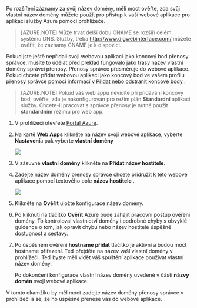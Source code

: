 Po rozšíření záznamy za svůj název domény, měli moct ověřte, zda svůj vlastní název domény můžete použít pro přístup k vaší webové aplikace pro aplikaci služby Azure pomocí prohlížeče.

> [AZURE.NOTE] Může trvat delší dobu CNAME se rozšíří celém systému DNS. Služby, třeba <a href="http://www.digwebinterface.com/">http://www.digwebinterface.com/</a> můžete ověřit, že záznamy CNAME je k dispozici.

Pokud jste ještě nepřidali svoji webovou aplikaci jako koncový bod přenosy správce, musíte to udělat před překlad fungovalo jako trasy název vlastní domény správci přenosy. Přenosy správce přesměruje do webové aplikace. Pokud chcete přidat webovou aplikaci jako koncový bod ve vašem profilu přenosy správce pomocí informací v [Přidat nebo odstranit koncové body](../articles/traffic-manager/traffic-manager-endpoints.md) .

> [AZURE.NOTE] Pokud váš web appu nevidíte při přidávání koncový bod, ověřte, zda je nakonfigurován pro režim plán **Standardní** aplikaci služby. Chcete-li pracovat s správce přenosy je nutné použít **standardním** režimu pro web app.

1. V prohlížeči otevřete [Portál Azure](https://portal.azure.com).

1. Na kartě **Web Apps** klikněte na název svojí webové aplikace, vyberte **Nastavení**a pak vyberte **vlastní domény**

    ![](./media/custom-dns-web-site/dncmntask-cname-6.png)

1. V zásuvné **vlastní domény** klikněte na **Přidat název hostitele**.
    
1. Zadejte název domény přenosy správce chcete přidružit k této webové aplikace pomocí textového pole **název hostitele** .

    ![](./media/custom-dns-web-site/dncmntask-cname-8.png)

1. Klikněte na **Ověřit** uložte konfigurace název domény.

7.  Po kliknutí na tlačítko **Ověřit** Azure bude zahájit pracovní postup ověření domény. To kontroloval vlastnictví domény i podrobné chyby s obvyklé guidence o tom, jak opravit chybu nebo název hostitele úspěšné dostupnost a sestavy.    

8.  Po úspěšném ověření **hostname přidat** tlačítko je aktivní a budou moct hostname přiřazení. Teď přejděte na název vaší vlastní domény v prohlížeči. Teď byste měli vidět váš spuštění aplikace používat vlastní název domény. 

    Po dokončení konfigurace vlastní název domény uvedené v části **názvy domén** svojí webové aplikace.

V tomto okamžiku by měl moct zadejte název domény přenosy správce v prohlížeči a se, že ho úspěšně přenese vás do webové aplikace.
